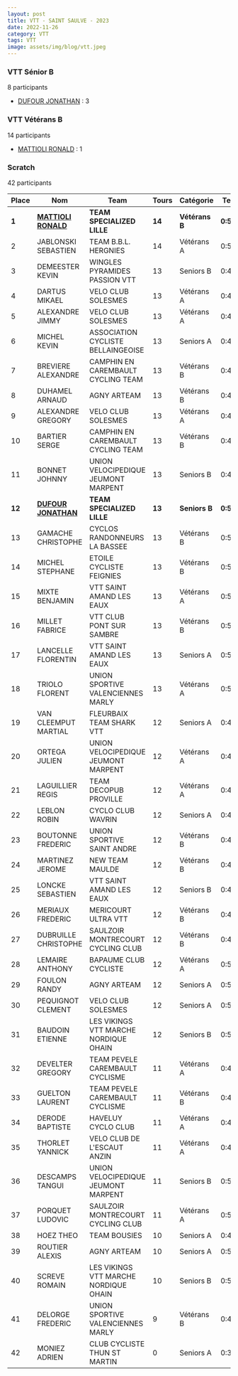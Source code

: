 ```yaml
---
layout: post
title: VTT - SAINT SAULVE - 2023
date: 2022-11-26
category: VTT
tags: VTT
image: assets/img/blog/vtt.jpeg
---
```


### VTT Sénior B
8 participants
- [DUFOUR JONATHAN](https://teamspecializedlille.github.io/works/dufourjonathan) : 3

### VTT Vétérans B
14 participants
- [MATTIOLI RONALD](https://teamspecializedlille.github.io/works/mattiolironald) : 1

### Scratch
42 participants

| Place | Nom | Team | Tours | Catégorie | Temps |
|---|---|---|---|---|---|
| **1** | **[MATTIOLI RONALD](https://teamspecializedlille.github.io/works/mattiolironald)** | **TEAM SPECIALIZED LILLE** | **14** | **Vétérans B** | **0:50:13** | 
| 2 | JABLONSKI SEBASTIEN | TEAM B.B.L. HERGNIES | 14 | Vétérans A | 0:50:16 | 
| 3 | DEMEESTER KEVIN | WINGLES PYRAMIDES PASSION VTT | 13 | Seniors B | 0:47:34 | 
| 4 | DARTUS MIKAEL | VELO CLUB SOLESMES | 13 | Vétérans A | 0:47:53 | 
| 5 | ALEXANDRE JIMMY | VELO CLUB SOLESMES | 13 | Vétérans A | 0:48:7 | 
| 6 | MICHEL KEVIN | ASSOCIATION CYCLISTE BELLAINGEOISE | 13 | Seniors A | 0:48:15 | 
| 7 | BREVIERE ALEXANDRE | CAMPHIN EN CAREMBAULT CYCLING TEAM | 13 | Vétérans B | 0:49:3 | 
| 8 | DUHAMEL ARNAUD | AGNY ARTEAM | 13 | Vétérans B | 0:49:4 | 
| 9 | ALEXANDRE GREGORY | VELO CLUB SOLESMES | 13 | Vétérans A | 0:49:14 | 
| 10 | BARTIER SERGE | CAMPHIN EN CAREMBAULT CYCLING TEAM | 13 | Vétérans B | 0:49:14 | 
| 11 | BONNET JOHNNY | UNION VELOCIPEDIQUE JEUMONT MARPENT | 13 | Seniors B | 0:49:36 | 
| **12** | **[DUFOUR JONATHAN](https://teamspecializedlille.github.io/works/dufourjonathan)** | **TEAM SPECIALIZED LILLE** | **13** | **Seniors B** | **0:50:15** | 
| 13 | GAMACHE CHRISTOPHE | CYCLOS RANDONNEURS LA BASSEE | 13 | Vétérans B | 0:50:27 | 
| 14 | MICHEL STEPHANE | ETOILE CYCLISTE FEIGNIES | 13 | Vétérans B | 0:50:34 | 
| 15 | MIXTE BENJAMIN | VTT SAINT AMAND LES EAUX | 13 | Vétérans A | 0:50:39 | 
| 16 | MILLET FABRICE | VTT  CLUB PONT SUR SAMBRE | 13 | Vétérans B | 0:50:41 | 
| 17 | LANCELLE FLORENTIN | VTT SAINT AMAND LES EAUX | 13 | Seniors A | 0:51:37 | 
| 18 | TRIOLO FLORENT | UNION SPORTIVE VALENCIENNES MARLY | 13 | Vétérans A | 0:51:43 | 
| 19 | VAN CLEEMPUT MARTIAL | FLEURBAIX TEAM SHARK VTT | 12 | Seniors A | 0:47:40 | 
| 20 | ORTEGA JULIEN | UNION VELOCIPEDIQUE JEUMONT MARPENT | 12 | Vétérans A | 0:47:41 | 
| 21 | LAGUILLIER REGIS | TEAM DECOPUB PROVILLE | 12 | Vétérans A | 0:47:42 | 
| 22 | LEBLON ROBIN | CYCLO CLUB WAVRIN | 12 | Seniors A | 0:48:12 | 
| 23 | BOUTONNE FREDERIC | UNION SPORTIVE SAINT ANDRE | 12 | Vétérans B | 0:48:13 | 
| 24 | MARTINEZ JEROME | NEW TEAM MAULDE | 12 | Vétérans B | 0:48:22 | 
| 25 | LONCKE SEBASTIEN | VTT SAINT AMAND LES EAUX | 12 | Seniors B | 0:48:47 | 
| 26 | MERIAUX FREDERIC | MERICOURT ULTRA VTT | 12 | Vétérans B | 0:49:23 | 
| 27 | DUBRUILLE CHRISTOPHE | SAULZOIR MONTRECOURT CYCLING CLUB | 12 | Vétérans B | 0:49:40 | 
| 28 | LEMAIRE ANTHONY | BAPAUME CLUB CYCLISTE | 12 | Vétérans A | 0:50:25 | 
| 29 | FOULON RANDY | AGNY ARTEAM | 12 | Seniors A | 0:50:46 | 
| 30 | PEQUIGNOT CLEMENT | VELO CLUB SOLESMES | 12 | Seniors A | 0:51:3 | 
| 31 | BAUDOIN ETIENNE | LES VIKINGS VTT MARCHE NORDIQUE OHAIN | 12 | Seniors B | 0:51:8 | 
| 32 | DEVELTER GREGORY | TEAM PEVELE CAREMBAULT CYCLISME | 11 | Vétérans A | 0:47:54 | 
| 33 | GUELTON LAURENT | TEAM PEVELE CAREMBAULT CYCLISME | 11 | Vétérans B | 0:47:54 | 
| 34 | DERODE BAPTISTE | HAVELUY CYCLO CLUB | 11 | Vétérans A | 0:48:10 | 
| 35 | THORLET YANNICK | VELO CLUB DE L'ESCAUT ANZIN | 11 | Vétérans A | 0:48:11 | 
| 36 | DESCAMPS TANGUI | UNION VELOCIPEDIQUE JEUMONT MARPENT | 11 | Seniors B | 0:51:1 | 
| 37 | PORQUET LUDOVIC | SAULZOIR MONTRECOURT CYCLING CLUB | 11 | Vétérans A | 0:51:50 | 
| 38 | HOEZ THEO | TEAM BOUSIES | 10 | Seniors A | 0:47:37 | 
| 39 | ROUTIER ALEXIS | AGNY ARTEAM | 10 | Seniors A | 0:50:32 | 
| 40 | SCREVE ROMAIN | LES VIKINGS VTT MARCHE NORDIQUE OHAIN | 10 | Seniors B | 0:50:44 | 
| 41 | DELORGE FREDERIC | UNION SPORTIVE VALENCIENNES MARLY | 9 | Vétérans B | 0:48:26 | 
| 42 | MONIEZ ADRIEN | CLUB CYCLISTE THUN ST MARTIN | 0 | Seniors A | 0:38:53 | 
